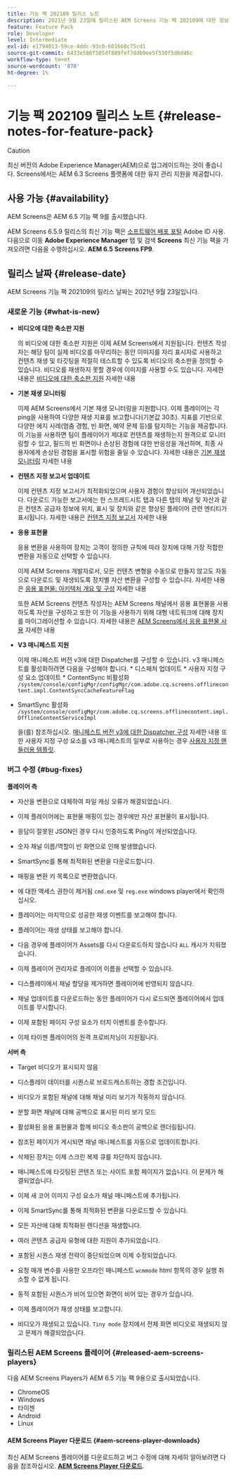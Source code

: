 ```yaml
---
title: 기능 팩 202109 릴리스 노트
description: 2021년 9월 23일에 릴리스된 AEM Screens 기능 팩 202109에 대한 정보를 보려면 이 페이지를 따르십시오.
feature: Feature Pack
role: Developer
level: Intermediate
exl-id: e1794013-59ce-4ddc-93c0-601668c75cd1
source-git-commit: 6433e586f505df889fef7ddb9ee5f530f5d6d46c
workflow-type: tm+mt
source-wordcount: '878'
ht-degree: 1%

---
```


# 기능 팩 202109 릴리스 노트 {#release-notes-for-feature-pack}

>[!CAUTION]
>최신 버전의 Adobe Experience Manager(AEM)으로 업그레이드하는 것이 좋습니다. Screens에서는 AEM 6.3 Screens 플랫폼에 대한 유지 관리 지원을 제공합니다.

## 사용 가능 {#availability}

AEM Screens은 AEM 6.5 기능 팩 9를 출시했습니다.

AEM Screens 6.5.9 릴리스의 최신 기능 팩은 [소프트웨어 배포 포털](https://experience.adobe.com/#/downloads/content/software-distribution/en/aem.html) Adobe ID 사용. 다음으로 이동 **Adobe Experience Manager** 탭 및 검색 **Screens** 최신 기능 팩을 가져오려면 다음을 수행하십시오. **AEM 6.5 Screens FP9**.

## 릴리스 날짜 {#release-date}

AEM Screens 기능 팩 202109의 릴리스 날짜는 2021년 9월 23일입니다.

### 새로운 기능 {#what-is-new}

* **비디오에 대한 축소판 지원**

   의 비디오에 대한 축소판 지원은 이제 AEM Screens에서 지원됩니다. 컨텐츠 작성자는 해당 팀이 실제 비디오를 마무리하는 동안 이미지를 자리 표시자로 사용하고 컨텐츠 재생 및 타깃팅을 적절히 테스트할 수 있도록 비디오의 축소판을 정의할 수 있습니다. 비디오를 재생하지 못할 경우에 이미지를 사용할 수도 있습니다.
자세한 내용은 [비디오에 대한 축소판 지원](/help/user-guide/thumbnail-support.md) 자세한 내용

* **기본 재생 모니터링**

   이제 AEM Screens에서 기본 재생 모니터링을 지원합니다. 이제 플레이어는 각 ping을 사용하여 다양한 재생 지표를 보고합니다(기본값 30초). 지표를 기반으로 다양한 에지 사례(멈춤 경험, 빈 화면, 예약 문제 등)를 탐지하는 기능을 제공합니다. 이 기능을 사용하면 팀이 플레이어가 제대로 컨텐츠를 재생하는지 원격으로 모니터링할 수 있고, 필드의 빈 화면이나 손상된 경험에 대한 반응성을 개선하며, 최종 사용자에게 손상된 경험을 표시할 위험을 줄일 수 있습니다.
자세한 내용은 [기본 재생 모니터링](https://experienceleague.adobe.com/docs/experience-manager-screens/user-guide/administering/installing-screens-player.html?lang=en#playback-monitoring) 자세한 내용

* **컨텐츠 지정 보고서 업데이트**

   이제 컨텐츠 지정 보고서가 최적화되었으며 사용자 경험이 향상되어 개선되었습니다. 다운로드 가능한 보고서에는 한 스프레드시트 탭과 다른 탭의 채널 및 자산과 같은 컨텐츠 공급자 정보에 위치, 표시 및 장치와 같은 향상된 플레이어 관련 엔티티가 표시됩니다.
자세한 내용은 [컨텐츠 지정 보고서](/help/user-guide/content-assignment-report.md) 자세한 내용

* **응용 표현물**

   응용 변환을 사용하여 장치는 고객이 정의한 규칙에 따라 장치에 대해 가장 적합한 변환을 자동으로 선택할 수 있습니다.

   이제 AEM Screens 개발자로서, 모든 컨텐츠 변형을 수동으로 만들지 않고도 자동으로 다운로드 및 재생되도록 장치별 자산 변환을 구성할 수 있습니다. 자세한 내용은 [응용 표현물: 아키텍처 개요 및 구성](/help/user-guide/adaptive-renditions.md) 자세한 내용

   또한 AEM Screens 컨텐츠 작성자는 AEM Screens 채널에서 응용 표현물을 사용하도록 자산을 구성하고 또한 이 기능을 사용하기 위해 대형 네트워크에 대해 장치를 마이그레이션할 수 있습니다. 자세한 내용은 [AEM Screens에서 응용 표현물 사용](/help/user-guide/using-adaptive-renditions.md) 자세한 내용

* **V3 매니페스트 지원**

   이제 매니페스트 버전 v3에 대한 Dispatcher를 구성할 수 있습니다. v3 매니페스트를 활성화하려면 다음을 구성해야 합니다. * 디스패처 업데이트 * 사용자 지정 구성 요소 업데이트 * ContentSync 비활성화 `/system/console/configMgr/configMgr/com.adobe.cq.screens.offlinecontent.impl.ContentSyncCacheFeatureFlag`
* SmartSync 활성화 `/system/console/configMgr/com.adobe.cq.screens.offlinecontent.impl.OfflineContentServiceImpl`

   을(를) 참조하십시오. [매니페스트 버전 v3에 대한 Dispatcher 구성](https://experienceleague.adobe.com/docs/experience-manager-screens/user-guide/administering/dispatcher-configurations-aem-screens.html?lang=en#configuring-dispatcherv3) 자세한 내용
또한 사용자 지정 구성 요소를 v3 매니페스트의 일부로 사용하는 경우 [사용자 지정 핸들러용 템플릿](https://experienceleague.adobe.com/docs/experience-manager-screens/user-guide/developing/developing-custom-component-tutorial-develop.html?lang=en#custom-handlers).


### 버그 수정 {#bug-fixes}

**플레이어 측**

* 자산을 변환으로 대체하여 파일 캐싱 오류가 해결되었습니다.

* 이제 플레이어에는 표현물 매핑이 있는 경우에만 자산 표현물이 표시됩니다.

* 응답이 잘못된 JSON인 경우 다시 인증하도록 Ping이 개선되었습니다.

* 숫자 채널 이름/역할이 빈 화면으로 인해 발생했습니다.

* SmartSync를 통해 최적화된 변환을 다운로드합니다.

* 매핑을 변환 키 목록으로 변환했습니다.

* 에 대한 액세스 권한이 제거됨 `cmd.exe` 및 `reg.exe` windows player에서 확인하십시오.

* 플레이어는 마지막으로 성공한 재생 이벤트를 보고해야 합니다.

* 플레이어는 재생 상태를 보고해야 합니다.

* 다음 경우에 플레이어가 Assets를 다시 다운로드하지 않습니다 `ALL` 캐시가 지워졌습니다.

* 이제 플레이어 관리자로 플레이어 이름을 선택할 수 있습니다.

* 디스플레이에서 채널 할당을 제거하면 플레이어에 반영되지 않습니다.

* 채널 업데이트를 다운로드하는 동안 플레이어가 다시 로드되면 플레이어에서 업데이트를 무시합니다.

* 이제 포함된 페이지 구성 요소가 터치 이벤트를 준수합니다.

* 이제 타이젠 플레이어의 원격 프로비저닝이 지원됩니다.

**서버 측**

* Target 비디오가 표시되지 않음
* 디스플레이 데이터를 시퀀스로 브로드캐스트하는 경합 조건입니다.

* 비디오가 포함된 채널에 대해 채널 미리 보기가 작동하지 않습니다.

* 분할 화면 채널에 대해 공백으로 표시된 미리 보기 모드

* 활성화된 응용 표현물과 함께 비디오 축소판이 공백으로 렌더링됩니다.

* 참조된 페이지가 게시되면 채널 매니페스트를 자동으로 업데이트합니다.

* 삭제된 장치는 이제 스크린 복제 큐를 차단하지 않습니다.

* 매니페스트에 타깃팅된 콘텐츠 또는 사이트 포함 페이지가 없습니다. 이 문제가 해결되었습니다.

* 이제 새 코어 이미지 구성 요소가 채널 매니페스트에 추가됩니다.

* 이제 SmartSync를 통해 최적화된 변환을 다운로드할 수 있습니다.

* 모든 자산에 대해 최적화된 렌디션을 재생합니다.

* 여러 콘텐츠 공급자 유형에 대한 지원이 추가되었습니다.

* 포함된 시퀀스 재생 전략이 중단되었으며 이제 수정되었습니다.

* 요청 매개 변수를 사용한 오프라인 매니페스트 `wcmmode` html 항목의 경우 실행 취소할 수 없게 됩니다.

* 동적 포함된 시퀀스가 비어 있으면 화면이 비어 있는 경우가 있습니다.

* 이제 플레이어가 재생 상태를 보고합니다.

* 비디오가 재생되고 있습니다. `Tiny mode` 장치에서 전체 화면 비디오로 재생되지 않고 문제가 해결되었습니다.

### 릴리스된 AEM Screens 플레이어 {#released-aem-screens-players}

다음 AEM Screens Players가 AEM 6.5 기능 팩 9용으로 출시되었습니다.

* ChromeOS
* Windows
* 타이젠
* Android
* Linux

#### AEM Screens Player 다운로드  {#aem-screens-player-downloads}

최신 AEM Screens 플레이어를 다운로드하고 버그 수정에 대해 자세히 알아보려면 다음을 참조하십시오. **[AEM Screens Player 다운로드](https://download.macromedia.com/screens/index.html)**.
